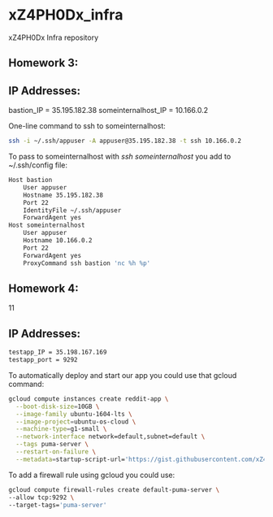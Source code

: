 # xZ4PH0Dx_infra
xZ4PH0Dx Infra repository
## Homework 3:

## IP Addresses:

bastion_IP = 35.195.182.38
someinternalhost_IP = 10.166.0.2 

One-line command to ssh to someinternalhost:
```bash
ssh -i ~/.ssh/appuser -A appuser@35.195.182.38 -t ssh 10.166.0.2
```

To pass to someinternalhost with _ssh someinternalhost_ you add to ~/.ssh/config file:
```bash
Host bastion
    User appuser
    Hostname 35.195.182.38
    Port 22
    IdentityFile ~/.ssh/appuser
    ForwardAgent yes
Host someinternalhost
    User appuser
    Hostname 10.166.0.2
    Port 22
    ForwardAgent yes
    ProxyCommand ssh bastion 'nc %h %p'
```
## Homework 4:
11

## IP Addresses:
```bash
testapp_IP = 35.198.167.169
testapp_port = 9292 
``` 

To automatically deploy and start our app you could use that gcloud command:
```bash
gcloud compute instances create reddit-app \
  --boot-disk-size=10GB \
  --image-family ubuntu-1604-lts \
  --image-project=ubuntu-os-cloud \
  --machine-type=g1-small \
  --network-interface network=default,subnet=default \
  --tags puma-server \
  --restart-on-failure \
  --metadata=startup-script-url='https://gist.githubusercontent.com/xZ4PH0Dx/7a0daad2347b7d62479b7332ea8e768f/raw/0f8b82da623526fa4de3653e69ab7ee544e777f6/startup_script.sh'
```

To add a firewall rule using gcloud you could use:
```bash
gcloud compute firewall-rules create default-puma-server \
--allow tcp:9292 \
--target-tags='puma-server'
```
